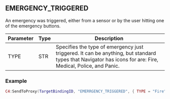 ## EMERGENCY\_TRIGGERED

An emergency was triggered, either from a sensor or by the user hitting one of the emergency buttons.


| Parameter | Type | Description                                                                                                                                                 |
| --------- | ---- | ----------------------------------------------------------------------------------------------------------------------------------------------------------- |
| TYPE      | STR  | Specifies the type of emergency just triggered.  It can be anything, but standard types that Navigator has icons for are: Fire, Medical, Police, and Panic. |


### Example

```lua
C4:SendToProxy(TargetBindingID, "EMERRGENCY_TRIGGERED", { TYPE = "Fire" }, "NOTIFY")
```
